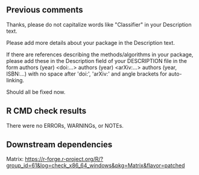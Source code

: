 Previous comments
-----------------

Thanks, please do not capitalize words like "Classifier" in your
Description text.

Please add more details about your package in the Description text.

If there are references describing the methods/algorithms in your
package, please add these in the Description field of your DESCRIPTION
file in the form authors (year) &lt;doi:...&gt; authors (year)
&lt;arXiv:...&gt; authors (year, ISBN:...) with no space after 'doi:',
'arXiv:' and angle brackets for auto-linking.

Should all be fixed now.

R CMD check results
-------------------

There were no ERRORs, WARNINGs, or NOTEs.

Downstream dependencies
-----------------------

Matrix:
<https://r-forge.r-project.org/R/?group_id=61&log=check_x86_64_windows&pkg=Matrix&flavor=patched>
